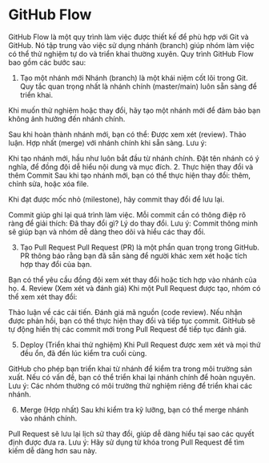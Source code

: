 # GitHub Flow

GitHub Flow là một quy trình làm việc được thiết kế để phù hợp với Git và GitHub. Nó tập trung vào việc sử dụng nhánh (branch) giúp nhóm làm việc có thể thử nghiệm tự do và triển khai thường xuyên. Quy trình GitHub Flow bao gồm các bước sau:

1. Tạo một nhánh mới
Nhánh (branch) là một khái niệm cốt lõi trong Git. Quy tắc quan trọng nhất là nhánh chính (master/main) luôn sẵn sàng để triển khai.

Khi muốn thử nghiệm hoặc thay đổi, hãy tạo một nhánh mới để đảm bảo bạn không ảnh hưởng đến nhánh chính.

Sau khi hoàn thành nhánh mới, bạn có thể:
Được xem xét (review).
Thảo luận.
Hợp nhất (merge) với nhánh chính khi sẵn sàng.
Lưu ý:

Khi tạo nhánh mới, hầu như luôn bắt đầu từ nhánh chính.
Đặt tên nhánh có ý nghĩa, để đồng đội dễ hiểu nội dung và mục đích.
2. Thực hiện thay đổi và thêm Commit
Sau khi tạo nhánh mới, bạn có thể thực hiện thay đổi: thêm, chỉnh sửa, hoặc xóa file.

Khi đạt được mốc nhỏ (milestone), hãy commit thay đổi để lưu lại.

Commit giúp ghi lại quá trình làm việc.
Mỗi commit cần có thông điệp rõ ràng để giải thích:
Đã thay đổi gì?
Lý do thay đổi.
Lưu ý: Commit thông minh sẽ giúp bạn và nhóm dễ dàng theo dõi và hiểu các thay đổi.

3. Tạo Pull Request
Pull Request (PR) là một phần quan trọng trong GitHub. PR thông báo rằng bạn đã sẵn sàng để người khác xem xét hoặc tích hợp thay đổi của bạn.

Bạn có thể yêu cầu đồng đội xem xét thay đổi hoặc tích hợp vào nhánh của họ.
4. Review (Xem xét và đánh giá)
Khi một Pull Request được tạo, nhóm có thể xem xét thay đổi:

Thảo luận về các cải tiến.
Đánh giá mã nguồn (code review).
Nếu nhận được phản hồi, bạn có thể thực hiện thay đổi và tiếp tục commit. GitHub sẽ tự động hiển thị các commit mới trong Pull Request để tiếp tục đánh giá.

5. Deploy (Triển khai thử nghiệm)
Khi Pull Request được xem xét và mọi thứ đều ổn, đã đến lúc kiểm tra cuối cùng.

GitHub cho phép bạn triển khai từ nhánh để kiểm tra trong môi trường sản xuất.
Nếu có vấn đề, bạn có thể triển khai lại nhánh chính để hoàn nguyên.
Lưu ý: Các nhóm thường có môi trường thử nghiệm riêng để triển khai các nhánh.

6. Merge (Hợp nhất)
Sau khi kiểm tra kỹ lưỡng, bạn có thể merge nhánh vào nhánh chính.

Pull Request sẽ lưu lại lịch sử thay đổi, giúp dễ dàng hiểu tại sao các quyết định được đưa ra.
Lưu ý: Hãy sử dụng từ khóa trong Pull Request để tìm kiếm dễ dàng hơn sau này.

